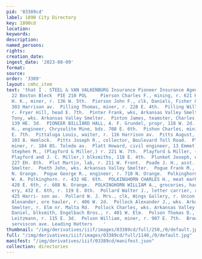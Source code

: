 ```yaml
---
pid: '03389cd'
label: 1890 City Directory
key: 1890cd
location: 
keywords: 
description: 
named_persons: 
rights: 
creation_date: 
ingest_date: '2023-08-09'
format: 
source: 
order: '3389'
layout: cmhc_item
text: 'that I . STEEL & VAN VALKENBURG Insurance Pioneer Insurance Ageney, 21 and
  22 Boston Bleck  PIE 210 POL     Pierson Charles F., mining, r. 621 Harrison av.  Pierson
  H. K., miner, r. 136 W. 5th.  Pierson John F., clk, Daniels, Fisher & Smith, r.
  303 Harrison av.  Pilling Thomas, miner, r. 228 E. 4th.  Pilling William, miner,
  r. Fryer Hill, head E. 7th.  Pinter Frank, wks, Arkansas Valley Smelter.  Pinter
  Tony, wks. Arkansas Valley Smelter.  Pinton James, teamster, Charles Spencer, r.
  139 HE. 3d.  PIONEER BILLIARD HALL, A. F. Grundel, propr, 118 W. 2d.  Piper Johnson
  H., engineer, Chrysolite Mine, bds. 708 E. 6th.  Pishon Charles, mining, r. 224
  E. 7th.  Pittaluga Louis, waiter, r. 116 Harrison av.  Pitts August, biksmith, r.
  103 8. Hemlock.  Pitts Joseph R., collector, Boulevard Toll Road.  Plant Clay H.,
  miner, r. 184 8S. Toledo av.  Platt Howard, civil engineer, 13 Emmet Blk.  Playford
  Stephen M., (Playford & Miller,) r. 221 W. 7th.  Playford & Miller, (Stephen M.
  Playford and J. C. Miller,) blksmiths, 118 E. 4th.  Plunket Joseph, engineer, r.
  227 EH. 8th.  Plut Martin, lab, r. 211 W. Front.  Poade J. H., asst. assayer, American
  Smelter.  Poeth John, wks. Arkansas Valley Smelter.  Pogue Frank M., miner, r. 710
  N. Orange.  Pogue George R., engineer, r. 710 N. Orange.  Polkinghorn Alfred, elk,
  W. A. Polkinghorn. r. 432 HE. 6th.  POLKINGHORN CHARLES H., meat market and prodnce,
  428 E. 6th, r. 608 N. Orange.  POLKINGHORN WILLIAM A., groceries, hardware and crock-
  ery, 432 E. 6th, r. 119 E. 8th.  Pollard Walter J., letter carrier, r. 3 Union Blk,
  425 Harri- son av.  Pollard W. J. Mrs., clk, Wings Gallery, r. Union Blk.  Pollock
  Alexander, ore hauler, r. 406 W. 2d.  Pollock Alexander J., wks. Arkansas Valley
  Smelter, r. Elm nr. Malta Rd.  Pollock Charles, wks. Arkansas Valley Smelter.  Pollock
  Daniel, blksmith, Engelbach Bros., r. 401 W. Elm.  Polson Thomas D., blksmitb, Charles
  Leitzmann, r. 115 E. 3d.  Polson William, miner, r. 907 E. 7th.  Brown & Morgan,
  serviscon ave. Leading Hatters    '
thumbnail: "/img/derivatives/iiif/images/03389cd/full/250,/0/default.jpg"
full: "/img/derivatives/iiif/images/03389cd/full/1140,/0/default.jpg"
manifest: "/img/derivatives/iiif/03389cd/manifest.json"
collection: directories
---
```

